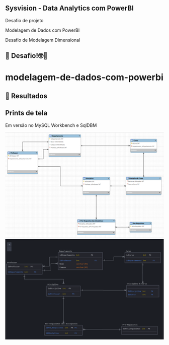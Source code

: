 ## Sysvision - Data Analytics com PowerBI

Desafio de projeto

Modelagem de Dados com PowerBI

Desafio de Modelagem Dimensional


## 🎯 Desafio!🤓💪
# modelagem-de-dados-com-powerbi

## 🚀 Resultados
## Prints de tela
Em versão no MySQL Workbench e SqlDBM

![mysql](https://github.com/bids-work/modelagem-de-dados-com-powerbi/blob/main/Professor%20tabelas%20-%20diagrama%20-%20mysql%20workbench.PNG)
![sqldbm](https://github.com/bids-work/modelagem-de-dados-com-powerbi/blob/main/Professor%20tabelas%20-%20diagrama%20-%20sqldbm_2%20(log).PNG)
